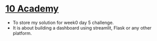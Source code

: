 # [10 Academy](https://www.10academy.org/)
* To store my solution for week0 day 5 challenge.
* It is about building a dashboard using streamlit, Flask or any other platform.
